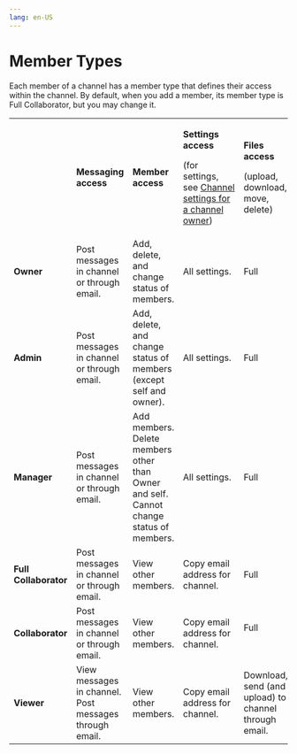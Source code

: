 ```yaml
---
lang: en-US
---
```


# Member Types

Each member of a channel has a member type that defines their access within the channel. By default, when you add a member, its member type is Full Collaborator, but you may change it. 

<table><colgroup><col><col><col><col><col><col><col><col><col><col></colgroup><tbody><tr><td><br></td><td><strong>Messaging access</strong></td><td><strong>Member access</strong></td><td><p><strong>Settings access</strong></p><p>(for settings, see&nbsp;<a href="/channels/channel-settings-for-a-channel-owner">Channel settings for a channel owner</a>)</p></td><td><p><strong>Files access</strong></p><p>(upload, download, move, delete)</p></td><td><p><strong>Action access</strong></p><p>(add, delete, change status)</p></td><td><strong>Wiki Access</strong></td><td><strong>Export channel</strong></td><td><strong>Close or<br>delete<br>channel</strong></td><td><strong>Leave channel</strong></td></tr><tr><td><strong>Owner</strong></td><td>Post messages in channel or through email.</td><td>Add, delete, and change status of members.</td><td>All settings.</td><td>Full</td><td>Full</td><td>Edit</td><td>Yes</td><td>Yes</td><td>No</td></tr><tr><td><strong>Admin</strong></td><td>Post messages in channel or through email.</td><td>Add, delete, and change status of members (except self and owner).</td><td>All settings.</td><td>Full</td><td>Full</td><td>Edit</td><td>Yes</td><td><span>No</span></td><td>Yes</td></tr><tr><td><strong>Manager</strong></td><td>Post messages in channel or through email.</td><td><span>Add members. Delete members other than Owner and self. Cannot change status of members.</span></td><td><span>All settings.</span></td><td>Full</td><td>Full</td><td>Edit</td><td>Yes</td><td>No</td><td>Yes</td></tr><tr><td><strong>Full Collaborator</strong></td><td>Post messages in channel or through email.</td><td><span>View other members.</span></td><td>Copy email address for channel.</td><td>Full</td><td>Full</td><td>Edit</td><td>No</td><td>No</td><td>Yes</td></tr><tr><td><strong>Collaborator</strong></td><td>Post messages in channel or through email.</td><td>View other members.</td><td>Copy email address for channel.</td><td><p>Full<br><br></p></td><td><p>View</p></td><td><span>View</span></td><td>No</td><td>No</td><td>Yes</td></tr><tr><td><strong>Viewer</strong></td><td><span>View messages in channel.</span><br><span>Post messages through email.</span></td><td>View other members.</td><td>Copy email address for channel.</td><td><span>Download, send (and upload) to channel through email.</span></td><td><span>View</span></td><td>View</td><td>No</td><td>No</td><td>Yes</td></tr></tbody></table>